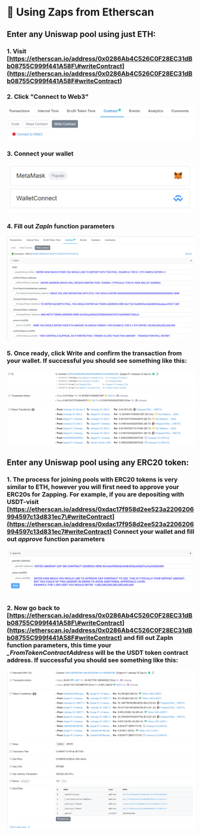 # 🔷 Using Zaps from Etherscan

## Enter any Uniswap pool using just ETH:

### 1. Visit [https://etherscan.io/address/0x0286Ab4C526C0F28EC31dBb08755C999f441A58F\#writeContract](https://etherscan.io/address/0x0286Ab4C526C0F28EC31dBb08755C999f441A58F#writeContract)

### 2. Click "Connect to Web3" 

![](../.gitbook/assets/image%20%2819%29.png)

### 3. Connect your wallet 

![](../.gitbook/assets/image%20%2817%29.png)

### 4. Fill out _ZapIn_ function parameters

![](../.gitbook/assets/zap-in-with-eth.png)

### 5. Once ready, click Write and confirm the transaction from your wallet. If successful you should see something like this:

![](../.gitbook/assets/image%20%2823%29.png)

## Enter any Uniswap pool using any ERC20 token:

### 1. The process for joining pools with ERC20 tokens is very similar to ETH, however you will first need to approve your ERC20s for Zapping. For example, if you are depositing with USDT-visit [https://etherscan.io/address/0xdac17f958d2ee523a2206206994597c13d831ec7\#writeContract](https://etherscan.io/address/0xdac17f958d2ee523a2206206994597c13d831ec7#writeContract) Connect your wallet and fill out _approve_ function parameters

![](../.gitbook/assets/approve.png)

### 2. Now go back to [https://etherscan.io/address/0x0286Ab4C526C0F28EC31dBb08755C999f441A58F\#writeContract](https://etherscan.io/address/0x0286Ab4C526C0F28EC31dBb08755C999f441A58F#writeContract) and fill out ZapIn function parameters, this time your _\_FromTokenContractAddress_  will be the USDT token contract address. If successful you should see something like this:

![](../.gitbook/assets/image%20%2818%29.png)

